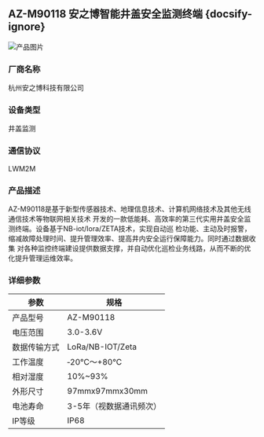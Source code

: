 
## AZ-M90118 安之博智能井盖安全监测终端  {docsify-ignore} 

![产品图片](http://www.azbiot.com/upload/portal/20210720/c0761dc6bd20afe06c8f6093a13bb936.jpg)

### 厂商名称
杭州安之博科技有限公司

### 设备类型
井盖监测

### 通信协议
LWM2M

### 产品描述
AZ-M90118是基于新型传感器技术、地理信息技术、计算机网络技术及其他无线通信技术等物联网相关技术
开发的一款低能耗、高效率的第三代实用井盖安全监测终端。设备基于NB-iot/Iora/ZETA技术，实现自动巡
检功能、主动及时报警，缩减故障处理时间、提升管理效率、提高井内安全运行保障能力。同时通过数据收集
对各种监控终端建设提供数据支撑，并自动优化巡检业务线路，从而不断的优化提升管理运维效率。

### 详细参数

|参数|规格|
|-|-|
|产品型号|AZ-M90118|
|电压范围|3.0-3.6V|
|数据传输方式|LoRa/NB-IOT/Zeta|
|工作温度|‐20℃～+80℃|
|相对湿度|10%~93%|
|外形尺寸|97mmx97mmx30mm|
|电池寿命|3-5年（视数据通讯频次）|
|IP等级|IP68|





